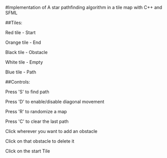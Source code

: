 #Implementation of A star pathfinding algorithm in a tile map with C++ and SFML

##Tiles:

Red tile - Start

Orange tile - End

Black tile - Obstacle

White tile - Empty

Blue tile - Path

##Controls:

Press 'S' to find path

Press 'D' to enable/disable diagonal movement

Press 'R' to randomize a map

Press 'C' to clear the last path

Click wherever you want to add an obstacle

Click on that obstacle to delete it

Click on the start Tile
